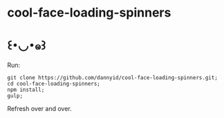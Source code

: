 # cool-face-loading-spinners
# ꒰･◡･๑꒱

Run: 

    git clone https://github.com/dannyid/cool-face-loading-spinners.git;
    cd cool-face-loading-spinners;
    npm install;
    gulp;

Refresh over and over.
